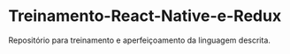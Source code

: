 # Treinamento-React-Native-e-Redux
Repositório para treinamento e aperfeiçoamento da linguagem descrita.
